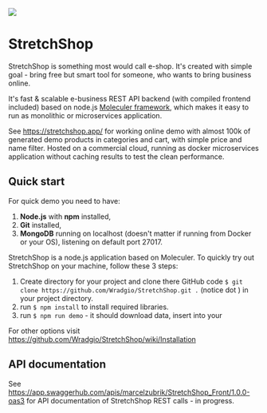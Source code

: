![](public/assets/_site/StretchShop-1800-whitebg.png)

# StretchShop
StretchShop is something most would call e-shop. It's created with simple goal - bring free but smart tool for someone, who wants to bring business online.

It's fast & scalable e-business REST API backend (with compiled frontend included) based on node.js [Moleculer framework](https://moleculer.services/), which makes it easy to run as monolithic or microservices application.

See https://stretchshop.app/ for working online demo with almost 100k of generated demo products in categories and cart, with simple price and name filter. Hosted on a commercial cloud, running as docker microservices application without caching results to test the clean performance.

## Quick start
For quick demo you need to have:

1. **Node.js** with **npm** installed, 
2. **Git** installed,
3. **MongoDB** running on localhost (doesn't matter if running from Docker or your OS), listening on default port 27017.

StretchShop is a node.js application based on Moleculer. To quickly try out StretchShop on your machine, follow these 3 steps:

1. Create directory for your project and clone there GitHub code `$ git clone https://github.com/Wradgio/StretchShop.git .` (notice dot ) in your project directory.
2. run `$ npm install` to install required libraries.
3. run `$ npm run demo` - it should download data, insert into your

For other options visit https://github.com/Wradgio/StretchShop/wiki/Installation


## API documentation
See https://app.swaggerhub.com/apis/marcelzubrik/StretchShop_Front/1.0.0-oas3 for API documentation of StretchShop REST calls - in progress.

